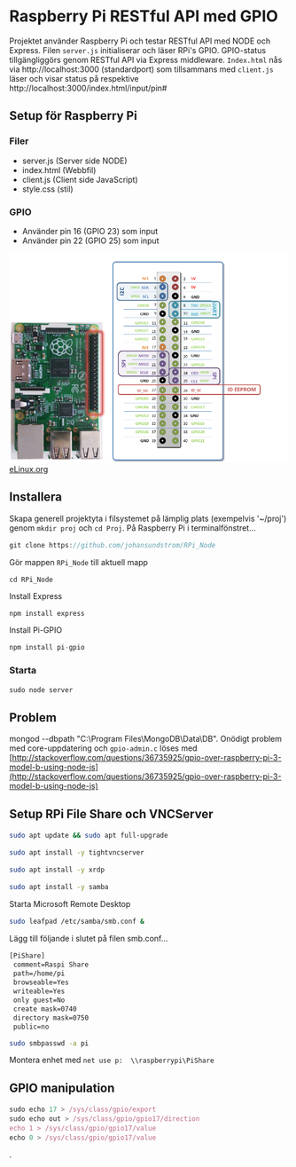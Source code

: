 # Raspberry Pi RESTful API med GPIO
Projektet använder Raspberry Pi och testar RESTful API med NODE och Express. Filen ```server.js``` initialiserar och läser RPi's GPIO. GPIO-status tillgängliggörs genom RESTful API via Express middleware. ```Index.html``` nås via http://localhost:3000 (standardport) som tillsammans med ```client.js``` läser och visar status på respektive http://localhost:3000/index.html/input/pin#

## Setup för Raspberry Pi

### Filer
* server.js (Server side NODE)
* index.html (Webbfil)
* client.js (Client side JavaScript)
* style.css (stil)

### GPIO
* Använder pin 16 (GPIO 23) som input
* Använder pin 22 (GPIO 25) som input

![GPIO](images/GPIO2.png)
[eLinux.org](http://elinux.org/RPi_Low-level_peripherals)

## Installera
Skapa generell projektyta i filsystemet på lämplig plats (exempelvis '~/proj') genom ```mkdir proj``` och ```cd Proj```. På Raspberry Pi i terminalfönstret...
```javascript
git clone https://github.com/johansundstrom/RPi_Node
```
Gör mappen ```RPi_Node``` till aktuell mapp 
```dos
cd RPi_Node
```
Install Express
```javascript
npm install express
```
Install Pi-GPIO
```javascript
npm install pi-gpio
```

### Starta
```javascript
sudo node server
```
## Problem
mongod --dbpath "C:\Program Files\MongoDB\Data\DB". Onödigt problem med core-uppdatering och ```gpio-admin.c``` löses med [http://stackoverflow.com/questions/36735925/gpio-over-raspberry-pi-3-model-b-using-node-js](http://stackoverflow.com/questions/36735925/gpio-over-raspberry-pi-3-model-b-using-node-js)

## Setup RPi File Share och VNCServer
```bash
sudo apt update && sudo apt full-upgrade
```
```bash
sudo apt install -y tightvncserver
```
```bash
sudo apt install -y xrdp
```
```bash
sudo apt install -y samba
```
Starta Microsoft Remote Desktop
```bash
sudo leafpad /etc/samba/smb.conf &
```
Lägg till följande i slutet på filen smb.conf...
```
[PiShare]
 comment=Raspi Share
 path=/home/pi
 browseable=Yes
 writeable=Yes
 only guest=No
 create mask=0740
 directory mask=0750
 public=no
 ```
```bash
sudo smbpasswd -a pi
```
Montera enhet med ```net use p:  \\raspberrypi\PiShare``` 
## GPIO manipulation
```javascript
sudo echo 17 > /sys/class/gpio/export
sudo echo out > /sys/class/gpio/gpio17/direction
echo 1 > /sys/class/gpio/gpio17/value
echo 0 > /sys/class/gpio/gpio17/value
```
.
